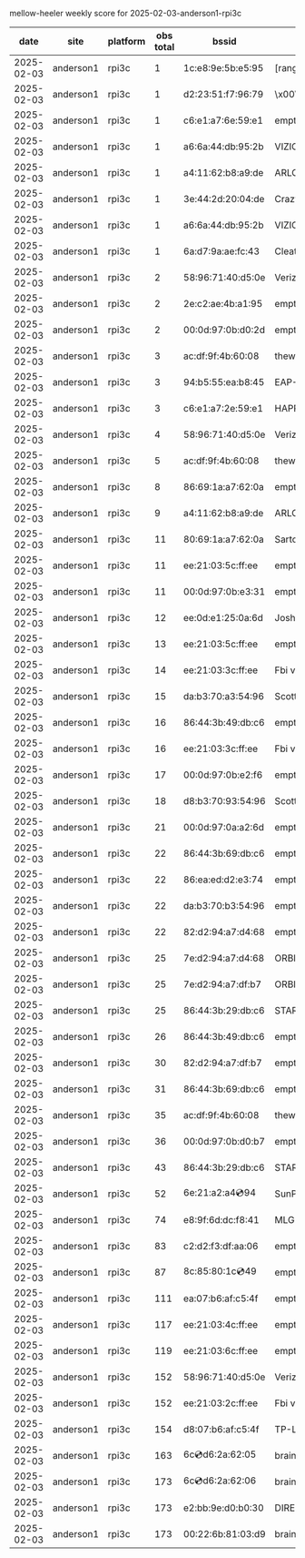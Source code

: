 mellow-heeler weekly score for 2025-02-03-anderson1-rpi3c

|date|site|platform|obs total|bssid|ssid|
|--|--|--|--|--|--|
|2025-02-03|anderson1|rpi3c|1|1c:e8:9e:5b:e5:95|[range]_E30AJT7113357D|
|2025-02-03|anderson1|rpi3c|1|d2:23:51:f7:96:79|\x00\x00\x00\x00\x00\x00\x00\x00\x00\x00\x00\x00\x00\x00\x00\x00\x00\x00\x00\x00\x00\x00\x00\x00\x00\x00\x00\x00\x00\x00|
|2025-02-03|anderson1|rpi3c|1|c6:e1:a7:6e:59:e1|empty_ssid|
|2025-02-03|anderson1|rpi3c|1|a6:6a:44:db:95:2b|VIZIOCastAudio6009|
|2025-02-03|anderson1|rpi3c|1|a4:11:62:b8:a9:de|ARLO_VMB_5728706419|
|2025-02-03|anderson1|rpi3c|1|3e:44:2d:20:04:de|CrazyKFamily|
|2025-02-03|anderson1|rpi3c|1|a6:6a:44:db:95:2b|VIZIOCastAudio5021|
|2025-02-03|anderson1|rpi3c|1|6a:d7:9a:ae:fc:43|Cleatus|
|2025-02-03|anderson1|rpi3c|2|58:96:71:40:d5:0e|Verizon_SLMG6B|
|2025-02-03|anderson1|rpi3c|2|2e:c2:ae:4b:a1:95|empty_ssid|
|2025-02-03|anderson1|rpi3c|2|00:0d:97:0b:d0:2d|empty_ssid|
|2025-02-03|anderson1|rpi3c|3|ac:df:9f:4b:60:08|theweef|
|2025-02-03|anderson1|rpi3c|3|94:b5:55:ea:b8:45|EAP-7D752|
|2025-02-03|anderson1|rpi3c|3|c6:e1:a7:2e:59:e1|HAPPYCOWS|
|2025-02-03|anderson1|rpi3c|4|58:96:71:40:d5:0e|Verizon_SLMG6B|
|2025-02-03|anderson1|rpi3c|5|ac:df:9f:4b:60:08|theweef|
|2025-02-03|anderson1|rpi3c|8|86:69:1a:a7:62:0a|empty_ssid|
|2025-02-03|anderson1|rpi3c|9|a4:11:62:b8:a9:de|ARLO_VMB_5728706419|
|2025-02-03|anderson1|rpi3c|11|80:69:1a:a7:62:0a|SartoriHouse|
|2025-02-03|anderson1|rpi3c|11|ee:21:03:5c:ff:ee|empty_ssid|
|2025-02-03|anderson1|rpi3c|11|00:0d:97:0b:e3:31|empty_ssid|
|2025-02-03|anderson1|rpi3c|12|ee:0d:e1:25:0a:6d|JoshLily|
|2025-02-03|anderson1|rpi3c|13|ee:21:03:5c:ff:ee|empty_ssid|
|2025-02-03|anderson1|rpi3c|14|ee:21:03:3c:ff:ee|Fbi van 13|
|2025-02-03|anderson1|rpi3c|15|da:b3:70:a3:54:96|Scott IoT Wifi|
|2025-02-03|anderson1|rpi3c|16|86:44:3b:49:db:c6|empty_ssid|
|2025-02-03|anderson1|rpi3c|16|ee:21:03:3c:ff:ee|Fbi van 13|
|2025-02-03|anderson1|rpi3c|17|00:0d:97:0b:e2:f6|empty_ssid|
|2025-02-03|anderson1|rpi3c|18|d8:b3:70:93:54:96|Scott WiFi|
|2025-02-03|anderson1|rpi3c|21|00:0d:97:0a:a2:6d|empty_ssid|
|2025-02-03|anderson1|rpi3c|22|86:44:3b:69:db:c6|empty_ssid|
|2025-02-03|anderson1|rpi3c|22|86:ea:ed:d2:e3:74|empty_ssid|
|2025-02-03|anderson1|rpi3c|22|da:b3:70:b3:54:96|empty_ssid|
|2025-02-03|anderson1|rpi3c|22|82:d2:94:a7:d4:68|empty_ssid|
|2025-02-03|anderson1|rpi3c|25|7e:d2:94:a7:d4:68|ORBI67|
|2025-02-03|anderson1|rpi3c|25|7e:d2:94:a7:df:b7|ORBI67|
|2025-02-03|anderson1|rpi3c|25|86:44:3b:29:db:c6|STARLORD|
|2025-02-03|anderson1|rpi3c|26|86:44:3b:49:db:c6|empty_ssid|
|2025-02-03|anderson1|rpi3c|30|82:d2:94:a7:df:b7|empty_ssid|
|2025-02-03|anderson1|rpi3c|31|86:44:3b:69:db:c6|empty_ssid|
|2025-02-03|anderson1|rpi3c|35|ac:df:9f:4b:60:08|theweef|
|2025-02-03|anderson1|rpi3c|36|00:0d:97:0b:d0:b7|empty_ssid|
|2025-02-03|anderson1|rpi3c|43|86:44:3b:29:db:c6|STARLORD|
|2025-02-03|anderson1|rpi3c|52|6e:21:a2:a4:cd:94|SunPower21450|
|2025-02-03|anderson1|rpi3c|74|e8:9f:6d:dc:f8:41|MLG10223|
|2025-02-03|anderson1|rpi3c|83|c2:d2:f3:df:aa:06|empty_ssid|
|2025-02-03|anderson1|rpi3c|87|8c:85:80:1c:cd:49|empty_ssid|
|2025-02-03|anderson1|rpi3c|111|ea:07:b6:af:c5:4f|empty_ssid|
|2025-02-03|anderson1|rpi3c|117|ee:21:03:4c:ff:ee|empty_ssid|
|2025-02-03|anderson1|rpi3c|119|ee:21:03:6c:ff:ee|empty_ssid|
|2025-02-03|anderson1|rpi3c|152|58:96:71:40:d5:0e|Verizon_SLMG6B|
|2025-02-03|anderson1|rpi3c|152|ee:21:03:2c:ff:ee|Fbi van 13|
|2025-02-03|anderson1|rpi3c|154|d8:07:b6:af:c5:4f|TP-Link_C54F|
|2025-02-03|anderson1|rpi3c|163|6c:cd:d6:2a:62:05|braingang2_5GEXT|
|2025-02-03|anderson1|rpi3c|173|6c:cd:d6:2a:62:06|braingang2_2GEXT|
|2025-02-03|anderson1|rpi3c|173|e2:bb:9e:d0:b0:30|DIRECT-9ED03030|
|2025-02-03|anderson1|rpi3c|173|00:22:6b:81:03:d9|braingang2|
